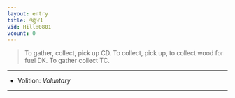 ```yaml
---
layout: entry
title: འཐུ་√1
vid: Hill:0801
vcount: 0
---
```

> To gather, collect, pick up CD\. To collect, pick up, to collect wood for fuel DK\. To gather collect TC\.

---
* Volition: _Voluntary_

---

